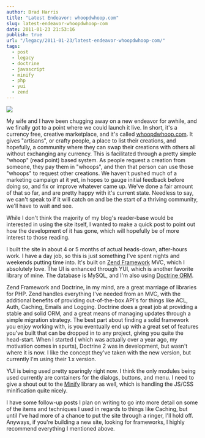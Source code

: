```yaml
---
author: Brad Harris
title: "Latest Endeavor: whoopdwhoop.com"
slug: latest-endeavor-whoopdwhoop-com
date: 2011-01-23 21:53:16
publish: true
url: "/legacy/2011-01-23/latest-endeavor-whoopdwhoop-com/"
tags:
  - post
  - legacy
  - doctrine
  - javascript
  - minify
  - php
  - yui
  - zend
---
```


[![][whoopdwhoop-image]][whoopdwhoop]

My wife and I have been chugging away on a new endeavor for awhile, and we finally got to a point where we could launch it live.  In short, it's a currency free, creative marketplace, and it's called [whoopdwhoop.com][whoopdwhoop].  It gives "artisans", or crafty people, a place to list their creations, and hopefully, a community where they can swap their creations with others all without exchanging any currency.  This is facilitated through a pretty simple "whoop" (read point) based system.  As people request a creation from someone, they pay them in "whoops", and then that person can use those "whoops" to request other creations.  We haven't pushed much of a marketing campaign at it yet, in hopes to gauge initial feedback before doing so, and fix or improve whatever came up.  We've done a fair amount of that so far, and are pretty happy with it's current state.  Needless to say, we can't speak to if it will catch on and be the start of a thriving community, we'll have to wait and see.

While I don't think the majority of my blog's reader-base would be interested in using the site itself, I wanted to make a quick post to point out how the development of it has gone, which will hopefully be of more interest to those reading.

I built the site in about 4 or 5 months of actual heads-down, after-hours work.  I have a day job, so this is just something I've spent nights and weekends putting time into.  It's built on [Zend Framework][] MVC, which I absolutely love.  The UI is enhanced through YUI, which is another favorite library of mine.  The database is MySQL, and I'm also using [Doctrine ORM][].

Zend Framework and Doctrine, in my mind, are a great marriage of libraries for PHP.  Zend handles everything I've needed from an MVC, with the additional benefits of providing out-of-the-box API's for things like ACL, Auth, Caching, Emails and Logging.  Doctrine does a great job at providing a stable and solid ORM, and a great means of managing updates through a simple migration strategy.  The best part about finding a solid framework you enjoy working with, is you eventually end up with a great set of features you've built that can be dropped in to any project, giving you quite the head-start.  When I started ( which was actually over a year ago, my motivation comes in spurts), Doctrine 2 was in development, but wasn't where it is now.  I like the concept they've taken with the new version, but currently I'm using their 1.x version.

YUI is being used pretty sparingly right now.  I think the only modules being used currently are containers for the dialogs, buttons, and menu.  I need to give a shout out to the [Minify][] library as well, which is handling the JS/CSS minification quite nicely.

I have some follow-up posts I plan on writing to go into more detail on some of the items and techniques I used in regards to things like Caching, but until I've had more of a chance to put the site through a ringer, I'll hold off.  Anyways, if you're building a new site, looking for frameworks, I highly recommend everything I mentioned above.

[whoopdwhoop-image]: /images/whoopdwhoop.png
[whoopdwhoop]: http://whoopdwhoop.com
[Zend Framework]: http://zendframework.com/
[Doctrine ORM]: http://www.doctrine-project.org/
[Minify]: http://code.google.com/p/minify/

